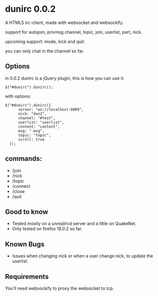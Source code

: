 dunirc 0.0.2
============

A HTML5 irc-client, made with websocket and websockify.

support for autojoin, privmsg channel, topic, join, userlist, part, nick.

upcoming support: mode, kick and quit.

you can only chat in the channel so far.


Options
-------
in 0.0.2 dunirc is a jQuery plugin, this is how you can use it:

```
$("#dunirc").dunirc();
```

with options:
```
$("#dunirc").dunirc({
  	  server: "ws://localhost:8089",
	  nick: "dun2",
	  channel: "#test",
	  userlist: "userlist",
	  content: "content",
	  msg: ".msg",
	  topic: "topic",
	  scroll: true
  });

```

commands:
---------
* /join
* /nick
* /topic
* /connect
* /close
* /quit

Good to know
------------
* Tested mostly on a unrealircd server and a little on QuakeNet.
* Only tested on firefox 16.0.2 so far.

Known Bugs
----------
* Issues when changing nick or when a user change nick, to update the userlist.

Requirements
------------
You'll need websockify to proxy the websocket to tcp.